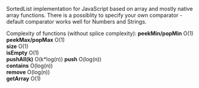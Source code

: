 SortedList implementation for JavaScript based on array and mostly native array functions.
There is a possiblity to specify your own comparator - default comparator works well for Numbers and Strings.

Complexity of functions (without splice complexity):
**peekMin/popMin** O(1)      
**peekMax/popMax** O(1)      
**size**           O(1)      
**isEmpty**        O(1)      
**pushAll(k)**     O(k*log(n)) 
**push**           O(log(n))  
**contains**       O(log(n))  
**remove**         O(log(n))  
**getArray**       O(1)      
